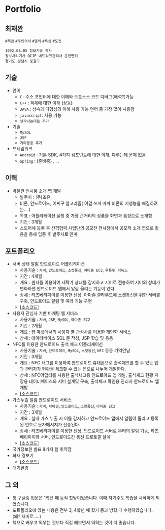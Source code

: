 # Portfolio
## 최재완
`#책임` `#주인의식` `#열의` `#욕심` `#도전`
```
1992.08.05 정보기술 학사
정보처리기사 OCJP 네트워크관리사 운전면허
경기도 성남시 중원구
```
## 기술
* 언어
   * `C` : 주소 포인터에 대한 이해와 오픈소스 코드 디버그(해석?)가능
   * `C++` : 객체에 대한 이해 (상동)
   * `JAVA` : 상속과 다형성의 이해 사용 가능 언어 중 가장 많이 사용함
   * `javascript`: 사용 가능
   * `생각나는대로 추가`
* 기술
   * `MySQL`
   * `JSP` 
   * `기타등등 추가`
* 프레임워크
   * `Android` : 기본 SDK, 4가지 컴포넌트에 대한 이해, 다루는데 문제 없음
   * `Spring` : (준비중)
    .
    .
    .
## 이력
* 박물관 전시품 소개 앱 개발
    * 발주처 : (주)조유 
    * 비콘, 안드로이드, 어쩌구 알고리즘( 이걸 쓰까 마까 비콘의 저성능을 해결하려는....)
    * 목표 : 어플리케이션 실행 중 가장 근거리의 상품을 화면과 음성으로 소개함
    * 기간 : 3개월
    * 스토어에 등록 후 산학협력 사업단의 공모전 전시장에서 공모작 소개 앱으로 활용을 통해 입증 후 발주처로 인계
## 포트폴리오
* 서버 상태 알림 안드로이드 어플리케이션
    * 사용기술 : `자바`, `안드로이드`, `소켓통신`, `아마존 EC2`, `우툰투 리눅스`
    * 기간 : 4개월
    * 개요 : 센서를 이용하여 세탁기 상태를 감지하고 서버로 전송하여 서버의 상태가 변화하면 안드로이드 앱에서 알람 울리는 기능이 있다.
    * 상세 : 라즈베리파이를 이용한 센싱, 아마존 클라우드에 소켓통신을 위한 서버를 구축, 안드로이드 알림 및 여러 기능 구현
    * [[소스코드]](https://github.com/MasterChoi/washer)
* 사용자 관심사 기반 마케팅 웹 서비스
     * 사용기술 : `자바`, `JSP`, `MySQL`, `아마존 EC2`
    * 기간 : 2개월
    * 개요 : 웹 마켓에서의 사용자 별 관심사를 이용한 개인화 서비스
    * 상세 : 데이터베이스 SQL 문 작성, JSP 학습 및 응용
* NFC를 이용한 안드로이드 출석 체크 어플리케이션
    * 사용기술 : `자바`, `안드로이드`, `MySQL`, `소켓통신`, `NFC` 등등 기억안남
    * 기간 : 3개월
    * 개요 : NFC 태그를 이용하여 안드로이드 휴대폰으로 출석체크를 할 수 있는 앱과 관리자가 현황을 체크할 수 있는 앱으로 나누어 개발한다.
    * 상세 : NFC어댑터를 사용한 출석체크용 안드로이드 앱 개발, 출석체크 현황 저장용 데이터베이스와 서버 설계및 구축, 출석체크 확인용 관리자 안드로이드 앱 개발
    * [[소스코드]](https://github.com/MasterChoi/attendance)
* 가스누출 알림 안드로이드 서비스
    * 사용기술 : `자바`, `파이썬`, `안드로이드`, `소켓통신`, `아마존 EC2`
    * 기간 : 3개월
    * 개요 : 실내 가스 누출 시 이를 감지하고 안드로이드 앱에서 알림이 울리고 등록된 번호로 문자메시지가 전송된다. 
    * 상세 : 라즈베리파이를 이용한 센싱, 안드로이드 서버로 부터의 알림 기능, 라즈베리파이와 서버, 안드로이드간 통신 프로토콜 설계
    * [[소스코드]](https://github.com/MasterChoi/gas)
* 국가정보원 발표 8가지 웹 취약점
* 화재 경보기
    * [[소스코드]](https://github.com/MasterChoi/Hanium)
* 대기환경
## 그 외
* 첫 구글링 입문은 1학년 때 동적 할당이었습니다. 이때 자기주도 학습을 시작하게 되었습니다.
* 포트폴리오에 있는 내용은 전부 3, 4학년 때 학기 중과 방학 때 수행하였습니다. (왜? 재미로.....)
* 책으로 배우고 외우는 것보다 직접 해보면서 익히는 것이 더 좋습니다.
